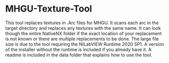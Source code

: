 # MHGU-Texture-Tool
This tool replaces textures in .Arc files for MHGU. It scans each arc in the target directory and replaces any textures with the same name. It can look though the entire NativeNX folder if the exact location of your replacement is not known or there are multiple replacements to be done.
The large file size is due to the tool requiring the NILabVIEW Runtime 2020 SP1. A version of the installer without the runtime is included if you already have it. 
A readme is included in the data folder that explains how to use the tool.
